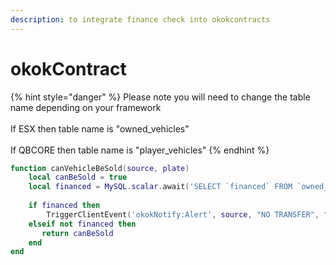 ```yaml
---
description: to integrate finance check into okokcontracts
---
```


# okokContract

{% hint style="danger" %}
Please note you will need to change the table name depending on your framework\
\
If ESX then table name is "owned\_vehicles"\
\
If QBCORE then table name is "player\_vehicles"
{% endhint %}

```lua
function canVehicleBeSold(source, plate)
    local canBeSold = true
    local financed = MySQL.scalar.await('SELECT `financed` FROM `owned_vehicles` WHERE `plate` = ? LIMIT 1', { plate })
 
    if financed then
        TriggerClientEvent('okokNotify:Alert', source, "NO TRANSFER", "You cannot transfer a vehicle that is financed", 5000, 'error')
    elseif not financed then
       return canBeSold
    end
end
```
